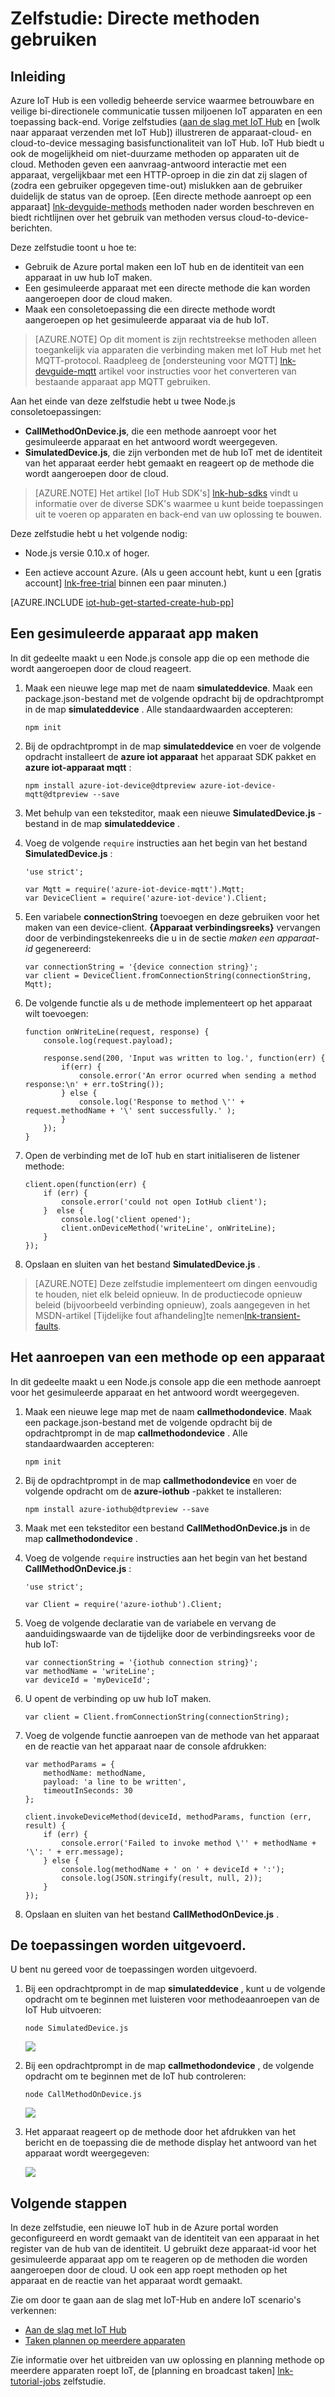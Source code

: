 <properties
 pageTitle="Directe methoden | Microsoft Azure"
 description="In deze zelfstudie wordt beschreven hoe u directe methoden u"
 services="iot-hub"
 documentationCenter=""
 authors="nberdy"
 manager="timlt"
 editor=""/>

<tags
 ms.service="iot-hub"
 ms.devlang="na"
 ms.topic="article"
 ms.tgt_pltfrm="na"
 ms.workload="na"
 ms.date="10/05/2016"
 ms.author="nberdy"/>

# <a name="tutorial-use-direct-methods"></a>Zelfstudie: Directe methoden gebruiken

## <a name="introduction"></a>Inleiding

Azure IoT Hub is een volledig beheerde service waarmee betrouwbare en veilige bi-directionele communicatie tussen miljoenen IoT apparaten en een toepassing back-end. Vorige zelfstudies ([aan de slag met IoT Hub] en [wolk naar apparaat verzenden met IoT Hub]) illustreren de apparaat-cloud- en cloud-to-device messaging basisfunctionaliteit van IoT Hub. IoT Hub biedt u ook de mogelijkheid om niet-duurzame methoden op apparaten uit de cloud. Methoden geven een aanvraag-antwoord interactie met een apparaat, vergelijkbaar met een HTTP-oproep in die zin dat zij slagen of (zodra een gebruiker opgegeven time-out) mislukken aan de gebruiker duidelijk de status van de oproep. [Een directe methode aanroept op een apparaat] [ lnk-devguide-methods] methoden nader worden beschreven en biedt richtlijnen over het gebruik van methoden versus cloud-to-device-berichten.

Deze zelfstudie toont u hoe te:

- Gebruik de Azure portal maken een IoT hub en de identiteit van een apparaat in uw hub IoT maken.
- Een gesimuleerde apparaat met een directe methode die kan worden aangeroepen door de cloud maken.
- Maak een consoletoepassing die een directe methode wordt aangeroepen op het gesimuleerde apparaat via de hub IoT.

> [AZURE.NOTE] Op dit moment is zijn rechtstreekse methoden alleen toegankelijk via apparaten die verbinding maken met IoT Hub met het MQTT-protocol. Raadpleeg de [ondersteuning voor MQTT] [ lnk-devguide-mqtt] artikel voor instructies voor het converteren van bestaande apparaat app MQTT gebruiken.

Aan het einde van deze zelfstudie hebt u twee Node.js consoletoepassingen:

* **CallMethodOnDevice.js**, die een methode aanroept voor het gesimuleerde apparaat en het antwoord wordt weergegeven.
* **SimulatedDevice.js**, die zijn verbonden met de hub IoT met de identiteit van het apparaat eerder hebt gemaakt en reageert op de methode die wordt aangeroepen door de cloud.

> [AZURE.NOTE] Het artikel [IoT Hub SDK's] [ lnk-hub-sdks] vindt u informatie over de diverse SDK's waarmee u kunt beide toepassingen uit te voeren op apparaten en back-end van uw oplossing te bouwen.

Deze zelfstudie hebt u het volgende nodig:

+ Node.js versie 0.10.x of hoger.

+ Een actieve account Azure. (Als u geen account hebt, kunt u een [gratis account] [ lnk-free-trial] binnen een paar minuten.)

[AZURE.INCLUDE [iot-hub-get-started-create-hub-pp](../../includes/iot-hub-get-started-create-hub-pp.md)]

## <a name="create-a-simulated-device-app"></a>Een gesimuleerde apparaat app maken

In dit gedeelte maakt u een Node.js console app die op een methode die wordt aangeroepen door de cloud reageert.

1. Maak een nieuwe lege map met de naam **simulateddevice**. Maak een package.json-bestand met de volgende opdracht bij de opdrachtprompt in de map **simulateddevice** . Alle standaardwaarden accepteren:

    ```
    npm init
    ```

2. Bij de opdrachtprompt in de map **simulateddevice** en voer de volgende opdracht installeert de **azure iot apparaat** het apparaat SDK pakket en **azure iot-apparaat mqtt** :

    ```
    npm install azure-iot-device@dtpreview azure-iot-device-mqtt@dtpreview --save
    ```

3. Met behulp van een teksteditor, maak een nieuwe **SimulatedDevice.js** -bestand in de map **simulateddevice** .

4. Voeg de volgende `require` instructies aan het begin van het bestand **SimulatedDevice.js** :

    ```
    'use strict';

    var Mqtt = require('azure-iot-device-mqtt').Mqtt;
    var DeviceClient = require('azure-iot-device').Client;
    ```

5. Een variabele **connectionString** toevoegen en deze gebruiken voor het maken van een device-client. **{Apparaat verbindingsreeks}** vervangen door de verbindingstekenreeks die u in de sectie *maken een apparaat-id* gegenereerd:

    ```
    var connectionString = '{device connection string}';
    var client = DeviceClient.fromConnectionString(connectionString, Mqtt);
    ```

6. De volgende functie als u de methode implementeert op het apparaat wilt toevoegen:

    ```
    function onWriteLine(request, response) {
        console.log(request.payload);

        response.send(200, 'Input was written to log.', function(err) {
            if(err) {
                console.error('An error ocurred when sending a method response:\n' + err.toString());
            } else {
                console.log('Response to method \'' + request.methodName + '\' sent successfully.' );
            }
        });
    }
    ```

7. Open de verbinding met de IoT hub en start initialiseren de listener methode:

    ```
    client.open(function(err) {
        if (err) {
            console.error('could not open IotHub client');
        }  else {
            console.log('client opened');
            client.onDeviceMethod('writeLine', onWriteLine);
        }
    });
    ```

8. Opslaan en sluiten van het bestand **SimulatedDevice.js** .

> [AZURE.NOTE] Deze zelfstudie implementeert om dingen eenvoudig te houden, niet elk beleid opnieuw. In de productiecode opnieuw beleid (bijvoorbeeld verbinding opnieuw), zoals aangegeven in het MSDN-artikel [Tijdelijke fout afhandeling]te nemen[lnk-transient-faults].

## <a name="call-a-method-on-a-device"></a>Het aanroepen van een methode op een apparaat

In dit gedeelte maakt u een Node.js console app die een methode aanroept voor het gesimuleerde apparaat en het antwoord wordt weergegeven.

1. Maak een nieuwe lege map met de naam **callmethodondevice**. Maak een package.json-bestand met de volgende opdracht bij de opdrachtprompt in de map **callmethodondevice** . Alle standaardwaarden accepteren:

    ```
    npm init
    ```

2. Bij de opdrachtprompt in de map **callmethodondevice** en voer de volgende opdracht om de **azure-iothub** -pakket te installeren:

    ```
    npm install azure-iothub@dtpreview --save
    ```

3. Maak met een teksteditor een bestand **CallMethodOnDevice.js** in de map **callmethodondevice** .

4. Voeg de volgende `require` instructies aan het begin van het bestand **CallMethodOnDevice.js** :

    ```
    'use strict';

    var Client = require('azure-iothub').Client;
    ```

5. Voeg de volgende declaratie van de variabele en vervang de aanduidingswaarde van de tijdelijke door de verbindingsreeks voor de hub IoT:

    ```
    var connectionString = '{iothub connection string}';
    var methodName = 'writeLine';
    var deviceId = 'myDeviceId';
    ```

6. U opent de verbinding op uw hub IoT maken.

    ```
    var client = Client.fromConnectionString(connectionString);
    ```
    
7. Voeg de volgende functie aanroepen van de methode van het apparaat en de reactie van het apparaat naar de console afdrukken:

    ```
    var methodParams = {
        methodName: methodName,
        payload: 'a line to be written',
        timeoutInSeconds: 30
    };

    client.invokeDeviceMethod(deviceId, methodParams, function (err, result) {
        if (err) {
            console.error('Failed to invoke method \'' + methodName + '\': ' + err.message);
        } else {
            console.log(methodName + ' on ' + deviceId + ':');
            console.log(JSON.stringify(result, null, 2));
        }
    });
    ```

7. Opslaan en sluiten van het bestand **CallMethodOnDevice.js** .

## <a name="run-the-applications"></a>De toepassingen worden uitgevoerd.

U bent nu gereed voor de toepassingen worden uitgevoerd.

1. Bij een opdrachtprompt in de map **simulateddevice** , kunt u de volgende opdracht om te beginnen met luisteren voor methodeaanroepen van de IoT Hub uitvoeren:

    ```
    node SimulatedDevice.js
    ```

    ![][7]
    
2. Bij een opdrachtprompt in de map **callmethodondevice** , de volgende opdracht om te beginnen met de IoT hub controleren:

    ```
    node CallMethodOnDevice.js 
    ```

    ![][8]
    
3. Het apparaat reageert op de methode door het afdrukken van het bericht en de toepassing die de methode display het antwoord van het apparaat wordt weergegeven:

    ![][9]
    
## <a name="next-steps"></a>Volgende stappen

In deze zelfstudie, een nieuwe IoT hub in de Azure portal worden geconfigureerd en wordt gemaakt van de identiteit van een apparaat in het register van de hub van de identiteit. U gebruikt deze apparaat-id voor het gesimuleerde apparaat app om te reageren op de methoden die worden aangeroepen door de cloud. U ook een app roept methoden op het apparaat en de reactie van het apparaat wordt gemaakt. 

Zie om door te gaan aan de slag met IoT-Hub en andere IoT scenario's verkennen:

- [Aan de slag met IoT Hub]
- [Taken plannen op meerdere apparaten][lnk-devguide-jobs]

Zie informatie over het uitbreiden van uw oplossing en planning methode op meerdere apparaten roept IoT, de [planning en broadcast taken] [ lnk-tutorial-jobs] zelfstudie.

<!-- Images. -->
[7]: ./media/iot-hub-c2d-methods/run-simulated-device.png
[8]: ./media/iot-hub-c2d-methods/run-callmethodondevice.png
[9]: ./media/iot-hub-c2d-methods/methods-output.png

<!-- Links -->
[lnk-transient-faults]: https://msdn.microsoft.com/library/hh680901(v=pandp.50).aspx

[lnk-dev-setup]: https://github.com/Azure/azure-iot-sdks/blob/master/doc/get_started/node-devbox-setup.md

[lnk-hub-sdks]: iot-hub-devguide-sdks.md
[lnk-free-trial]: http://azure.microsoft.com/pricing/free-trial/
[lnk-portal]: https://portal.azure.com/

[lnk-devguide-jobs]: iot-hub-devguide-jobs.md
[lnk-tutorial-jobs]: iot-hub-schedule-jobs.md
[lnk-devguide-methods]: iot-hub-devguide-direct-methods.md
[lnk-devguide-mqtt]: iot-hub-mqtt-support.md

[Berichten met IoT Hub wolk naar apparaat verzenden]: iot-hub-csharp-csharp-c2d.md
[Process Device-to-Cloud messages]: iot-hub-csharp-csharp-process-d2c.md
[Aan de slag met IoT Hub]: iot-hub-node-node-getstarted.md
